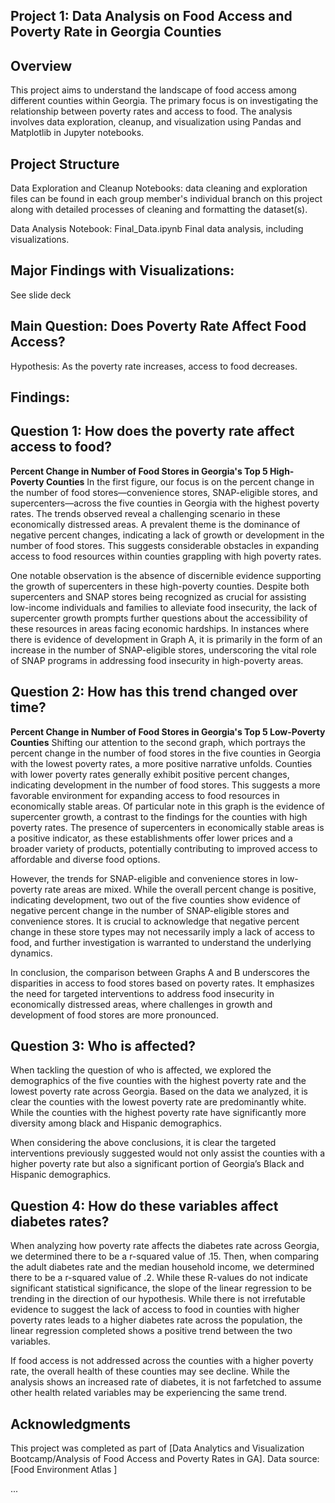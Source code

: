 ## Project 1: Data Analysis on Food Access and Poverty Rate in Georgia Counties
## Overview
This project aims to understand the landscape of food access among different counties within Georgia. The primary focus is on investigating the relationship between poverty rates and access to food. The analysis involves data exploration, cleanup, and visualization using Pandas and Matplotlib in Jupyter notebooks.

## Project Structure
Data Exploration and Cleanup Notebooks: data cleaning and exploration files can be found in each group member's individual branch on this project along with detailed processes of cleaning and formatting the dataset(s).

Data Analysis Notebook: Final_Data.ipynb
Final data analysis, including visualizations.

## Major Findings with Visualizations:
See slide deck

## Main Question: Does Poverty Rate Affect Food Access?
Hypothesis: As the poverty rate increases, access to food decreases.
## Findings: 

## Question 1: How does the poverty rate affect access to food?

**Percent Change in Number of Food Stores in Georgia's Top 5 High-Poverty Counties**
In the first figure, our focus is on the percent change in the number of food stores—convenience stores, SNAP-eligible stores, and supercenters—across the five counties in Georgia with the highest poverty rates. The trends observed reveal a challenging scenario in these economically distressed areas. A prevalent theme is the dominance of negative percent changes, indicating a lack of growth or development in the number of food stores. This suggests considerable obstacles in expanding access to food resources within counties grappling with high poverty rates.

One notable observation is the absence of discernible evidence supporting the growth of supercenters in these high-poverty counties. Despite both supercenters and SNAP stores being recognized as crucial for assisting low-income individuals and families to alleviate food insecurity, the lack of supercenter growth prompts further questions about the accessibility of these resources in areas facing economic hardships. In instances where there is evidence of development in Graph A, it is primarily in the form of an increase in the number of SNAP-eligible stores, underscoring the vital role of SNAP programs in addressing food insecurity in high-poverty areas.

## Question 2: How has this trend changed over time?

**Percent Change in Number of Food Stores in Georgia's Top 5 Low-Poverty Counties**
Shifting our attention to the second graph, which portrays the percent change in the number of food stores in the five counties in Georgia with the lowest poverty rates, a more positive narrative unfolds. Counties with lower poverty rates generally exhibit positive percent changes, indicating development in the number of food stores. This suggests a more favorable environment for expanding access to food resources in economically stable areas.
Of particular note in this graph is the evidence of supercenter growth, a contrast to the findings for the counties with high poverty rates. The presence of supercenters in economically stable areas is a positive indicator, as these establishments offer lower prices and a broader variety of products, potentially contributing to improved access to affordable and diverse food options.

However, the trends for SNAP-eligible and convenience stores in low-poverty rate areas are mixed. While the overall percent change is positive, indicating development, two out of the five counties show evidence of negative percent change in the number of SNAP-eligible stores and convenience stores. It is crucial to acknowledge that negative percent change in these store types may not necessarily imply a lack of access to food, and further investigation is warranted to understand the underlying dynamics.

In conclusion, the comparison between Graphs A and B underscores the disparities in access to food stores based on poverty rates. It emphasizes the need for targeted interventions to address food insecurity in economically distressed areas, where challenges in growth and development of food stores are more pronounced.

## Question 3: Who is affected?
When tackling the question of who is affected, we explored the demographics of the five counties with the highest poverty rate and the lowest poverty rate across Georgia. Based on the data we analyzed, it is clear the counties with the lowest poverty rate are predominantly white. While the counties with the highest poverty rate have significantly more diversity among black and Hispanic demographics.

When considering the above conclusions, it is clear the targeted interventions previously suggested would not only assist the counties with a higher poverty rate but also a significant portion of Georgia’s Black and Hispanic demographics.

## Question 4: How do these variables affect diabetes rates?
When analyzing how poverty rate affects the diabetes rate across Georgia, we determined there to be a r-squared value of .15. Then, when comparing the adult diabetes rate and the median household income, we determined there to be a r-squared value of .2. While these R-values do not indicate significant statistical significance, the slope of the linear regression to be trending in the direction of our hypothesis. While there is not irrefutable evidence to suggest the lack of access to food in counties with higher poverty rates leads to a higher diabetes rate across the population, the linear regression completed shows a positive trend between the two variables.

If food access is not addressed across the counties with a higher poverty rate, the overall health of these counties may see decline. While the analysis shows an increased rate of diabetes, it is not farfetched to assume other health related variables may be experiencing the same trend.

## Acknowledgments
This project was completed as part of [Data Analytics and Visualization Bootcamp/Analysis of Food Access and Poverty Rates in GA].
Data source: [Food Environment Atlas ]

...
